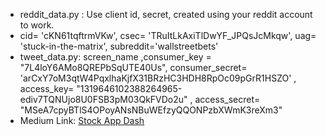 - reddit_data.py : Use client id, secret, created using your reddit account to work.
- cid= 'cKN61tqftrmVKw', csec= 'TRuItLkAxiTlDwYF_JPQsJcMkqw', uag= 'stuck-in-the-matrix', subreddit='wallstreetbets'
- tweet_data.py: screen_name ,consumer_key = "7L4loY6AMo8QREPbSqUTE40Us", consumer_secret= 'arCxY7oM3qtW4PqxlhaKjfX31BRzHC3HDH8RpOc09pGrR1HSZO'
                   , access_key= "1319646102388264965-ediv7TQNUjo8U0FSB3pM03QkFVDo2u"
                   , access_secret= "MSeA7cpyBTlS4OPoyANsNBuWEfzyQQONPzbXWmK3reXm3"
- Medium Link:  [Stock App Dash](https://medium.com/swlh/how-to-create-a-dashboard-to-dominate-the-stock-market-using-python-and-dash-c35a12108c93)
